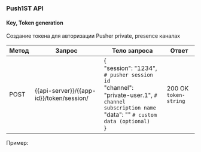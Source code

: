 ### Push1ST API

#### Key, Token generation

Создание токена для авторизации Pusher private, presence каналах

Метод | Запрос | Тело запроса | Ответ 
----- | ------ | -------------| -----
POST | {{api-server}}/{{app-id}}/token/session/ | {<br>"session": "1234", `# pusher session id`<br>"channel": "private-user.1", `# channel subscription name`<br>"data": "" `# custom data (optional)`<br>} | 200 OK `token-string`

Пример:
